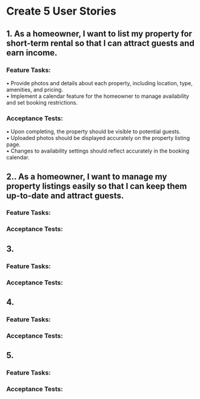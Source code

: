 # Create 5 User Stories


## 1.	As a homeowner, I want to list my property for short-term rental so that I can attract guests and earn income.
### Feature Tasks:
• Provide photos and details about each property, including location, type, amenities, and pricing. <br>
• Implement a calendar feature for the homeowner to manage availability and set booking restrictions.

### Acceptance Tests:
•	Upon completing, the property should be visible to potential guests. <br>
•	Uploaded photos should be displayed accurately on the property listing page. <br>
•	Changes to availability settings should reflect accurately in the booking calendar. <br>


## 2..	As a homeowner, I want to manage my property listings easily so that I can keep them up-to-date and attract guests.
### Feature Tasks:
### Acceptance Tests:

## 3. 
### Feature Tasks:
### Acceptance Tests:

## 4. 
### Feature Tasks:
### Acceptance Tests:

## 5.
### Feature Tasks:
### Acceptance Tests:





